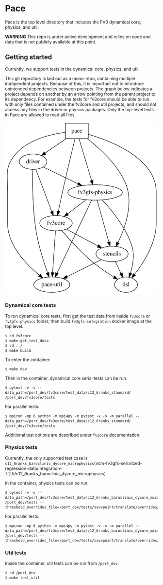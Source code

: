 
# Pace

Pace is the top level directory that includes the FV3 dynamical core, physics, and util.

**WARNING** This repo is under active development and relies on code and data that is not publicly available at this point.

## Getting started

Currently, we support tests in the dynamical core, physics, and util.

This git repository is laid out as a mono-repo, containing multiple independent projects. Because of this, it is important not to introduce unintended dependencies between projects. The graph below indicates a project depends on another by an arrow pointing from the parent project to its dependency. For example, the tests for fv3core should be able to run with only files contained under the fv3core and util projects, and should not access any files in the driver or physics packages. Only the top-level tests in Pace are allowed to read all files.

![Graph of interdependencies of Pace modules, generated from dependences.dot](./dependencies.svg)

### Dynamical core tests

To run dynamical core tests, first get the test data from inside `fv3core` or `fv3gfs-physics` folder, then build `fv3gfs-integration` docker image at the top level.

```shell
$ cd fv3core
$ make get_test_data
$ cd ../
$ make build
```

To enter the container:
```shell
$ make dev
```

Then in the container, dynamical core serial tests can be run:

```shell
$ pytest -v -s --data_path=/port_dev/fv3core/test_data/c12_6ranks_standard/ /port_dev/fv3core/tests
```

For parallel tests:

```shell
$ mpirun -np 6 python -m mpi4py -m pytest -v -s -m parallel --data_path=/port_dev/fv3core/test_data/c12_6ranks_standard/ /port_dev/fv3core/tests
```

Additional test options are described under `fv3core` documentation.

### Physics tests

Currently, the only supported test case is `c12_6ranks_baroclinic_dycore_microphysics`(vcm-fv3gfs-serialized-regression-data/integration-7.2.5/c12_6ranks_baroclinic_dycore_microphysics).

In the container, physics tests can be run:

```shell
$ pytest -v -s --data_path=/port_dev/fv3core/test_data/c12_6ranks_baroclinic_dycore_microphysics/ /port_dev/tests --threshold_overrides_file=/port_dev/tests/savepoint/translate/overrides/baroclinic.yaml
```

For parallel tests:

```shell
$ mpirun -np 6 python -m mpi4py -m pytest -v -s -m parallel --data_path=/port_dev/fv3core/test_data/c12_6ranks_baroclinic_dycore_microphysics/ /port_dev/tests --threshold_overrides_file=/port_dev/tests/savepoint/translate/overrides/baroclinic.yaml
```


### Util tests

Inside the container, util tests can be run from `/port_dev`:
```shell
$ cd /port_dev
$ make test_util
```
